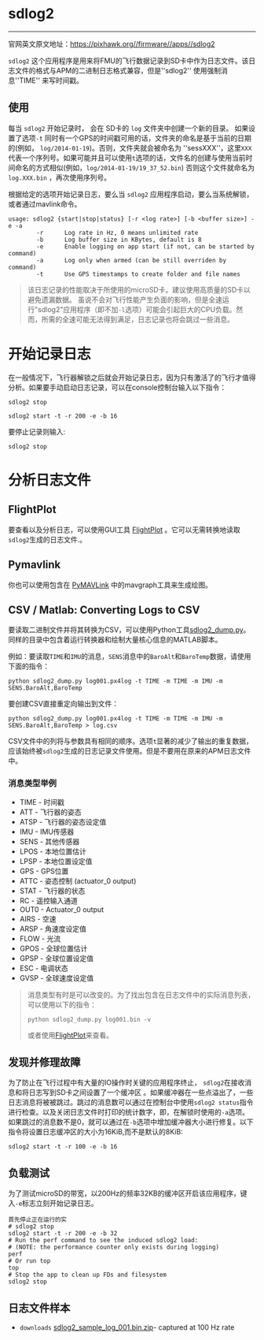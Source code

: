 # sdlog2

---

官网英文原文地址：https://pixhawk.org//firmware//apps//sdlog2

`sdlog2` 这个应用程序是用来将FMU的飞行数据记录到SD卡中作为日志文件。该日志文件的格式与APM的二进制日志格式兼容，但是''sdlog2'' 使用强制消息''TIME'' 来写时间戳。

## 使用

每当 `sdlog2` 开始记录时， 会在 SD卡的 `log` 文件夹中创建一个新的目录。 如果设置了选项`-t` 同时有一个GPS的时间戳可用的话，文件夹的命名是基于当前的日期的\(例如， `log/2014-01-19`\)。否则，文件夹就会被命名为 ''sessXXX''，这里`XXX`代表一个序列号。如果可能并且可以使用`t`选项的话，文件名的创建与使用当前时间命名的方式相似\(例如，`log/2014-01-19/19_37_52.bin`\) 否则这个文件就命名为 `log.XXX.bin` ，再次使用序列号。

根据给定的选项开始记录日志，要么当 `sdlog2` 应用程序启动，要么当系统解锁，或者通过mavlink命令。

```
usage: sdlog2 {start|stop|status} [-r <log rate>] [-b <buffer size>] -e -a
        -r      Log rate in Hz, 0 means unlimited rate
        -b      Log buffer size in KBytes, default is 8
        -e      Enable logging on app start (if not, can be started by command)
        -a      Log only when armed (can be still overriden by command)
        -t      Use GPS timestamps to create folder and file names
```



> 该日志记录的性能取决于所使用的microSD卡。建议使用高质量的SD卡以避免遗漏数据。 虽说不会对飞行性能产生负面的影响，但是全速运行"sdlog2"应用程序（即不加`-l`选项）可能会引起巨大的CPU负载。然而，所需的全速可能无法得到满足，日志记录也将会跳过一些消息。

# 开始记录日志


在一般情况下，飞行器解锁之后就会开始记录日志，因为只有激活了的飞行才值得分析。如果要手动启动日志记录，可以在console控制台输入以下指令：

```
sdlog2 stop

sdlog2 start -t -r 200 -e -b 16
```

要停止记录则输入:

```
sdlog2 stop
```

# 分析日志文件

## FlightPlot

要查看以及分析日志，可以使用GUI工具 [FlightPlot](https://pixhawk.org/dev/flightplot) 。它可以无需转换地读取 `sdlog2`生成的日志文件.。

## Pymavlink

你也可以使用包含在 [PyMAVLink](https://pixhawk.org/dev/pymavlink) 中的mavgraph工具来生成绘图。

## CSV / Matlab: Converting Logs to CSV

要读取二进制文件并将其转换为CSV，可以使用Python工具[sdlog2\_dump.py](https://github.com/PX4/Firmware/tree/master/Tools/sdlog2)。同样的目录中包含着运行转换器和绘制大量核心信息的MATLAB脚本。


例如：要读取`TIME`和`IMU`的消息，`SENS`消息中的`BaroAlt`和`BaroTemp`数据，请使用下面的指令：

```
python sdlog2_dump.py log001.px4log -t TIME -m TIME -m IMU -m SENS.BaroAlt,BaroTemp
```

要创建CSV直接重定向输出到文件：

```
python sdlog2_dump.py log001.px4log -t TIME -m TIME -m IMU -m SENS.BaroAlt,BaroTemp > log.csv
```

CSV文件中的列将与参数具有相同的顺序。选项`t`显著的减少了输出的重复数据，应该始终被`sdlog2`生成的日志记录文件使用。但是不要用在原来的APM日志文件中。

### 消息类型举例

* TIME - 时间戳
* ATT  - 飞行器的姿态
* ATSP - 飞行器的姿态设定值
* IMU  - IMU传感器
* SENS - 其他传感器
* LPOS - 本地位置估计
* LPSP - 本地位置设定值
* GPS  - GPS位置
* ATTC - 姿态控制 \(actuator\_0 output\)
* STAT - 飞行器的状态
* RC   - 遥控输入通道
* OUT0 - Actuator\_0 output
* AIRS - 空速
* ARSP - 角速度设定值
* FLOW - 光流
* GPOS - 全球位置估计
* GPSP - 全球位置设定值
* ESC  - 电调状态
* GVSP - 全球速度设定值

> 消息类型有时是可以改变的。为了找出包含在日志文件中的实际消息列表，可以使用以下的指令：
> 
> ```
> python sdlog2_dump.py log001.bin -v
> ```
> 
> 或者使用[FlightPlot](https://pixhawk.org/dev/flightplot)来查看。

## 发现并修理故障


为了防止在飞行过程中有大量的IO操作时关键的应用程序终止， `sdlog2`在接收消息和将日志写到SD卡之间设置了一个缓冲区 。如果缓冲器在一些点溢出了，一些日志消息将被被跳过。跳过的消息数可以通过在控制台中使用`sdlog2 status`指令进行检查。以及关闭日志文件时打印的统计数字，即，在解锁时使用的`-a`选项。如果跳过的消息数不是0，就可以通过在`-b`选项中增加缓冲器大小进行修复。以下指令将设置日志缓冲区的大小为16KiB,而不是默认的8KiB:

```
sdlog2 start -t -r 100 -e -b 16
```

## 负载测试

为了测试microSD的带宽，以200Hz的频率32KB的缓冲区开启该应用程序，键入`-e`标志立刻开始记录日志。

```
首先停止正在运行的实
# sdlog2 stop
sdlog2 start -t -r 200 -e -b 32
# Run the perf command to see the induced sdlog2 load:
# (NOTE: the performance counter only exists during logging)
perf
# Or run top
top
# Stop the app to clean up FDs and filesystem
sdlog2 stop
```

## 日志文件样本

* `downloads` [sdlog2\_sample\_log\_001.bin.zip](http://7xvob5.com1.z0.glb.clouddn.com/sdlog2_sample_log_001.bin.zip)- captured at 100 Hz rate

